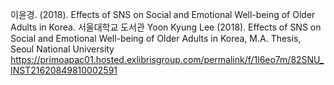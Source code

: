 이윤경. (2018). Effects of SNS on Social and Emotional Well-being of Older Adults in Korea. 서울대학교 도서관
Yoon Kyung Lee (2018). Effects of SNS on Social and Emotional Well-being of Older Adults in Korea, M.A. Thesis, Seoul National University
https://primoapac01.hosted.exlibrisgroup.com/permalink/f/1l6eo7m/82SNU_INST21620849810002591
